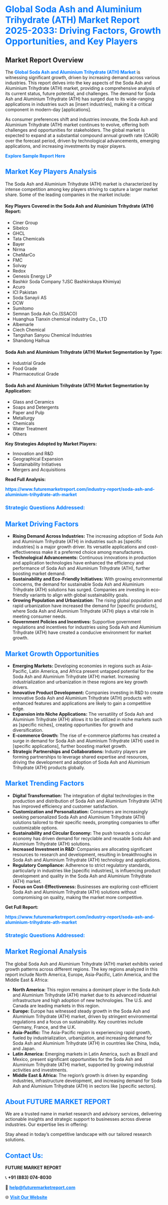 <h1 style="color: #007BFF;">Global Soda Ash and Aluminium Trihydrate (ATH) Market Report 2025-2033: Driving Factors, Growth Opportunities, and Key Players</h1>

<section id="overview">
<h2>Market Report Overview</h2>
<p>The <a href="https://www.futuremarketreport.com/industry-report/soda-ash-and-aluminium-trihydrate-ath-market" style="color: #007BFF; text-decoration: none;"><strong>Global Soda Ash and Aluminium Trihydrate (ATH) Market</strong></a> is witnessing significant growth, driven by increasing demand across various industries. This report delves into the key aspects of the Soda Ash and Aluminium Trihydrate (ATH) market, providing a comprehensive analysis of its current status, future potential, and challenges. The demand for Soda Ash and Aluminium Trihydrate (ATH) has surged due to its wide-ranging applications in industries such as [insert industries], making it a critical component in modern-day [applications].</p>
<p>As consumer preferences shift and industries innovate, the Soda Ash and Aluminium Trihydrate (ATH) market continues to evolve, offering both challenges and opportunities for stakeholders. The global market is expected to expand at a substantial compound annual growth rate (CAGR) over the forecast period, driven by technological advancements, emerging applications, and increasing investments by major players.</p>
</section>

<section id="overview">
<p><a href="https://www.futuremarketreport.com/request-sample/reportId=114443" style="color: #007BFF; text-decoration: none;"><strong>Explore Sample Report Here</strong></a></p>
</section>

<section id="key-players">
<h2 style="color: #007BFF;">Market Key Players Analysis</h2>
<p>The Soda Ash and Aluminium Trihydrate (ATH) market is characterized by intense competition among key players striving to capture a larger market share. Some of the leading companies in the market include:</p>
<h4>Key Players Covered in the Soda Ash and Aluminium Trihydrate (ATH) Report:</h4>
<ul><li>Ciner Group</li><li>Sibelco</li><li>GHCL</li><li>Tata Chemicals</li><li>Bayer</li><li>Nirma</li><li>CheMarCo</li><li>FMC</li><li>Solvay</li><li>Redox</li><li>Genesis Energy LP</li><li>Bashkir Soda Company ?JSC Bashkirskaya Khimiya)</li><li>Acuro</li><li>ICI Pakistan</li><li>Soda Sanayii AS</li><li>DCW</li><li>Sumitomo</li><li>Semnan Soda Ash Co.(SSACO)</li><li>Huanghua Tianxin chemical industry Co., LTD</li><li>Albemarle</li><li>Ciech Chemical</li><li>Tangshan Sanyou Chemical Industries</li><li>Shandong Haihua</li></ul>
<h4>Soda Ash and Aluminium Trihydrate (ATH) Market Segmentation by Type:</h4>
<ul><li>Industrial Grade</li><li>Food Grade</li><li>Pharmaceutical Grade</li></ul>

<h4>Soda Ash and Aluminium Trihydrate (ATH) Market Segmentation by Application:</h4>
<ul><li>Glass and Ceramics</li><li>Soaps and Detergents</li><li>Paper and Pulp</li><li>Metallurgy</li><li>Chemicals</li><li>Water Treatment</li><li>Others</li></ul>
<p><strong>Key Strategies Adopted by Market Players:</strong></p>
<ul>
<li>Innovation and R&D</li>
<li>Geographical Expansion</li>
<li>Sustainability Initiatives</li>
<li>Mergers and Acquisitions</li>
</ul>
</section>

<section>
<p><strong>Read Full Analysis: </strong></p><a href="https://www.futuremarketreport.com/industry-report/soda-ash-and-aluminium-trihydrate-ath-market" style="color: #007BFF; text-decoration: none;"><strong>https://www.futuremarketreport.com/industry-report/soda-ash-and-aluminium-trihydrate-ath-market</strong></a>
<h3 style="color: #007BFF;">Strategic Questions Addressed:</h3>
</section>

<section id="driving-factors">
<h2 style="color: #007BFF;">Market Driving Factors</h2>
<ul>
<li><strong>Rising Demand Across Industries:</strong> The increasing adoption of Soda Ash and Aluminium Trihydrate (ATH) in industries such as [specific industries] is a major growth driver. Its versatile applications and cost-effectiveness make it a preferred choice among manufacturers.</li>
<li><strong>Technological Advancements:</strong> Continuous innovations in production and application technologies have enhanced the efficiency and performance of Soda Ash and Aluminium Trihydrate (ATH), further boosting market demand.</li>
<li><strong>Sustainability and Eco-Friendly Initiatives:</strong> With growing environmental concerns, the demand for sustainable Soda Ash and Aluminium Trihydrate (ATH) solutions has surged. Companies are investing in eco-friendly variants to align with global sustainability goals.</li>
<li><strong>Growing Population and Urbanization:</strong> The rising global population and rapid urbanization have increased the demand for [specific products], where Soda Ash and Aluminium Trihydrate (ATH) plays a vital role in meeting consumer needs.</li>
<li><strong>Government Policies and Incentives:</strong> Supportive government regulations and incentives for industries using Soda Ash and Aluminium Trihydrate (ATH) have created a conducive environment for market growth.</li>
</ul>
</section>

<section id="growth-opportunities">
<h2 style="color: #007BFF;">Market Growth Opportunities</h2>
<ul>
<li><strong>Emerging Markets:</strong> Developing economies in regions such as Asia-Pacific, Latin America, and Africa present untapped potential for the Soda Ash and Aluminium Trihydrate (ATH) market. Increasing industrialization and urbanization in these regions are key growth drivers.</li>
<li><strong>Innovative Product Development:</strong> Companies investing in R&D to create innovative Soda Ash and Aluminium Trihydrate (ATH) products with enhanced features and applications are likely to gain a competitive edge.</li>
<li><strong>Expansion into Niche Applications:</strong> The versatility of Soda Ash and Aluminium Trihydrate (ATH) allows it to be utilized in niche markets such as [specific niches], creating opportunities for growth and diversification.</li>
<li><strong>E-commerce Growth:</strong> The rise of e-commerce platforms has created a surge in demand for Soda Ash and Aluminium Trihydrate (ATH) used in [specific applications], further boosting market growth.</li>
<li><strong>Strategic Partnerships and Collaborations:</strong> Industry players are forming partnerships to leverage shared expertise and resources, driving the development and adoption of Soda Ash and Aluminium Trihydrate (ATH) products globally.</li>
</ul>
</section>

<section id="trending-factors">
<h2 style="color: #007BFF;">Market Trending Factors</h2>
<ul>
<li><strong>Digital Transformation:</strong> The integration of digital technologies in the production and distribution of Soda Ash and Aluminium Trihydrate (ATH) has improved efficiency and customer satisfaction.</li>
<li><strong>Customization and Personalization:</strong> Consumers are increasingly seeking personalized Soda Ash and Aluminium Trihydrate (ATH) solutions tailored to their specific needs, prompting companies to offer customizable options.</li>
<li><strong>Sustainability and Circular Economy:</strong> The push towards a circular economy has driven demand for recyclable and reusable Soda Ash and Aluminium Trihydrate (ATH) solutions.</li>
<li><strong>Increased Investment in R&D:</strong> Companies are allocating significant resources to research and development, resulting in breakthroughs in Soda Ash and Aluminium Trihydrate (ATH) technology and applications.</li>
<li><strong>Regulatory Compliance:</strong> Adherence to strict regulatory standards, particularly in industries like [specific industries], is influencing product development and quality in the Soda Ash and Aluminium Trihydrate (ATH) market.</li>
<li><strong>Focus on Cost-Effectiveness:</strong> Businesses are exploring cost-efficient Soda Ash and Aluminium Trihydrate (ATH) solutions without compromising on quality, making the market more competitive.</li>
</ul>
</section>

<section>
<p><strong>Get Full Report: </strong></p><a href="https://www.futuremarketreport.com/industry-report/soda-ash-and-aluminium-trihydrate-ath-market" style="color: #007BFF; text-decoration: none;"><strong>https://www.futuremarketreport.com/industry-report/soda-ash-and-aluminium-trihydrate-ath-market</strong></a>
<h3 style="color: #007BFF;">Strategic Questions Addressed:</h3>
</section>


<section id="regional-analysis">
<h2 style="color: #007BFF;">Market Regional Analysis</h2>
<p>The global Soda Ash and Aluminium Trihydrate (ATH) market exhibits varied growth patterns across different regions. The key regions analyzed in this report include North America, Europe, Asia-Pacific, Latin America, and the Middle East & Africa:</p>
<ul>
<li><strong>North America:</strong> This region remains a dominant player in the Soda Ash and Aluminium Trihydrate (ATH) market due to its advanced industrial infrastructure and high adoption of new technologies. The U.S. and Canada are leading markets in this region.</li>
<li><strong>Europe:</strong> Europe has witnessed steady growth in the Soda Ash and Aluminium Trihydrate (ATH) market, driven by stringent environmental regulations and a focus on sustainability. Key countries include Germany, France, and the U.K.</li>
<li><strong>Asia-Pacific:</strong> The Asia-Pacific region is experiencing rapid growth, fueled by industrialization, urbanization, and increasing demand for Soda Ash and Aluminium Trihydrate (ATH) in countries like China, India, and Japan.</li>
<li><strong>Latin America:</strong> Emerging markets in Latin America, such as Brazil and Mexico, present significant opportunities for the Soda Ash and Aluminium Trihydrate (ATH) market, supported by growing industrial activities and investments.</li>
<li><strong>Middle East & Africa:</strong> The region’s growth is driven by expanding industries, infrastructure development, and increasing demand for Soda Ash and Aluminium Trihydrate (ATH) in sectors like [specific sectors].</li>
</ul>
</section>

<footer>
<h2 style="color: #007BFF;">About FUTURE MARKET REPORT</h2>
<p>We are a trusted name in market research and advisory services, delivering actionable insights and strategic support to businesses across diverse industries. Our expertise lies in offering:</p>

<p>Stay ahead in today’s competitive landscape with our tailored research solutions.</p>

<h2 style="color: #007BFF;">Contact Us:</h2>
<p><strong>FUTURE MARKET REPORT</strong></p>
<p>📞 <strong>+91 (883) 074-8030</strong></p>
<p>📧 <strong><a href="mailto:help@futuremarketreport.com" style="color: #007BFF;">help@futuremarketreport.com</a></strong></p>
<p>🌐 <strong><a href="https://www.futuremarketreport.com/" style="color: #007BFF;">Visit Our Website</a></strong></p>
</footer>